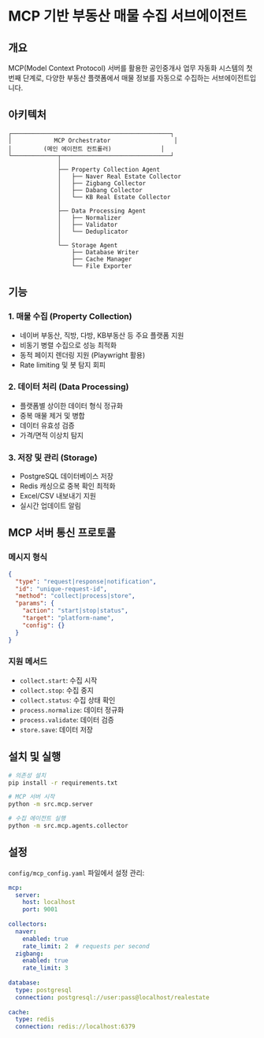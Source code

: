 # MCP 기반 부동산 매물 수집 서브에이전트

## 개요
MCP(Model Context Protocol) 서버를 활용한 공인중개사 업무 자동화 시스템의 첫 번째 단계로, 
다양한 부동산 플랫폼에서 매물 정보를 자동으로 수집하는 서브에이전트입니다.

## 아키텍처

```
┌─────────────────────────────────────────────┐
│            MCP Orchestrator                  │
│         (메인 에이전트 컨트롤러)              │
└─────────────┬───────────────────────────────┘
              │
              ├── Property Collection Agent
              │   ├── Naver Real Estate Collector
              │   ├── Zigbang Collector
              │   ├── Dabang Collector
              │   └── KB Real Estate Collector
              │
              ├── Data Processing Agent
              │   ├── Normalizer
              │   ├── Validator
              │   └── Deduplicator
              │
              └── Storage Agent
                  ├── Database Writer
                  ├── Cache Manager
                  └── File Exporter
```

## 기능

### 1. 매물 수집 (Property Collection)
- 네이버 부동산, 직방, 다방, KB부동산 등 주요 플랫폼 지원
- 비동기 병렬 수집으로 성능 최적화
- 동적 페이지 렌더링 지원 (Playwright 활용)
- Rate limiting 및 봇 탐지 회피

### 2. 데이터 처리 (Data Processing)
- 플랫폼별 상이한 데이터 형식 정규화
- 중복 매물 제거 및 병합
- 데이터 유효성 검증
- 가격/면적 이상치 탐지

### 3. 저장 및 관리 (Storage)
- PostgreSQL 데이터베이스 저장
- Redis 캐싱으로 중복 확인 최적화
- Excel/CSV 내보내기 지원
- 실시간 업데이트 알림

## MCP 서버 통신 프로토콜

### 메시지 형식
```json
{
  "type": "request|response|notification",
  "id": "unique-request-id",
  "method": "collect|process|store",
  "params": {
    "action": "start|stop|status",
    "target": "platform-name",
    "config": {}
  }
}
```

### 지원 메서드
- `collect.start`: 수집 시작
- `collect.stop`: 수집 중지
- `collect.status`: 수집 상태 확인
- `process.normalize`: 데이터 정규화
- `process.validate`: 데이터 검증
- `store.save`: 데이터 저장

## 설치 및 실행

```bash
# 의존성 설치
pip install -r requirements.txt

# MCP 서버 시작
python -m src.mcp.server

# 수집 에이전트 실행
python -m src.mcp.agents.collector
```

## 설정

`config/mcp_config.yaml` 파일에서 설정 관리:
```yaml
mcp:
  server:
    host: localhost
    port: 9001
  
collectors:
  naver:
    enabled: true
    rate_limit: 2  # requests per second
  zigbang:
    enabled: true
    rate_limit: 3
    
database:
  type: postgresql
  connection: postgresql://user:pass@localhost/realestate
  
cache:
  type: redis
  connection: redis://localhost:6379
```